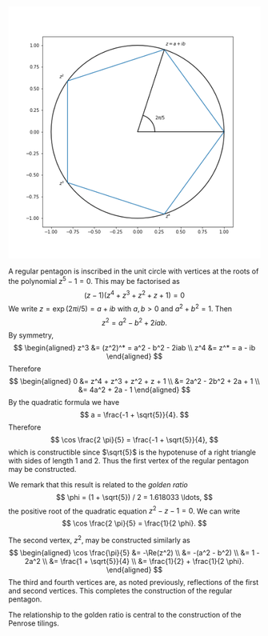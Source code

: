 ![Pentagon inscribed in unit circle.](pentagon.png)

A regular pentagon is inscribed in the unit circle with vertices at
the roots of the polynomial $z^5 - 1 = 0$. This may be factorised as
$$
(z - 1)(z^4 + z^3 + z^2 + z + 1) = 0
$$
We write $z = \exp(2 \pi i / 5) = a + ib$ with $a, b > 0$ and
$a^2 + b^2 = 1$. Then
$$
z^2 = a^2 - b^2 + 2iab .
$$
By symmetry,
$$
\begin{aligned}
z^3 &= (z^2)^* = a^2 - b^2 - 2iab \\
z^4 &= z^* = a - ib
\end{aligned}
$$
Therefore
$$
\begin{aligned}
0 &= z^4 + z^3 + z^2 + z + 1 \\
&= 2a^2 - 2b^2 + 2a + 1 \\
&= 4a^2 + 2a - 1
\end{aligned}
$$
By the quadratic formula we have
$$
a = \frac{-1 + \sqrt{5}}{4}.
$$
Therefore
$$
\cos \frac{2 \pi}{5} = \frac{-1 + \sqrt{5}}{4},
$$
which is constructible since $\sqrt{5}$ is the hypotenuse of a right
triangle with sides of length 1 and 2. Thus the first vertex of the
regular pentagon may be constructed.

We remark that this result is related to the _golden ratio_
$$
\phi = (1 + \sqrt{5}) / 2 = 1.618033 \ldots,
$$
the positive root of the quadratic equation $z^2 - z - 1 = 0$. We can write
$$
\cos \frac{2 \pi}{5} = \frac{1}{2 \phi}.
$$

The second vertex, $z^2$, may be constructed similarly as 
$$
\begin{aligned}
\cos \frac{\pi}{5} &= -\Re(z^2) \\
&= -(a^2 - b^2) \\
&= 1 - 2a^2 \\
&= \frac{1 + \sqrt{5}}{4} \\
&= \frac{1}{2} + \frac{1}{2 \phi}.
\end{aligned}
$$
The third and fourth vertices are, as noted previously, reflections of the first and 
second vertices. This completes the construction of the regular pentagon.

The relationship to the golden ratio is central to the construction of the Penrose tilings.


